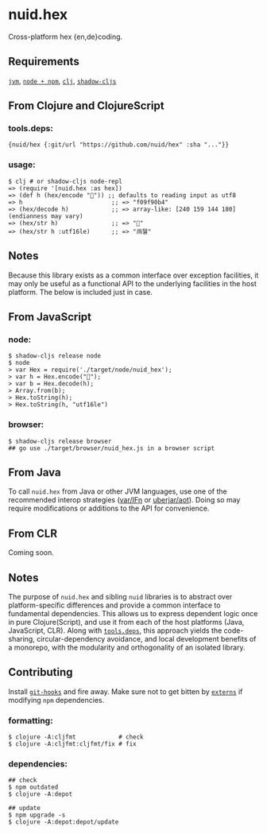 # nuid.hex

Cross-platform hex {en,de}coding.

## Requirements

[`jvm`](https://www.java.com/en/download/), [`node + npm`](https://nodejs.org/en/download/), [`clj`](https://clojure.org/guides/getting_started), [`shadow-cljs`](https://shadow-cljs.github.io/docs/UsersGuide.html#_installation)

## From Clojure and ClojureScript

### tools.deps:

`{nuid/hex {:git/url "https://github.com/nuid/hex" :sha "..."}}`

### usage:

```
$ clj # or shadow-cljs node-repl
=> (require '[nuid.hex :as hex])
=> (def h (hex/encode "🐴")) ;; defaults to reading input as utf8
=> h                         ;; => "f09f90b4"
=> (hex/decode h)            ;; => array-like: [240 159 144 180] (endianness may vary)
=> (hex/str h)               ;; => "🐴"
=> (hex/str h :utf16le)      ;; => "鿰뒐"
```

## Notes

Because this library exists as a common interface over exception facilities, it may only be useful as a functional API to the underlying facilities in the host platform. The below is included just in case.

## From JavaScript

### node:

```
$ shadow-cljs release node
$ node
> var Hex = require('./target/node/nuid_hex');
> var h = Hex.encode("🐴");
> var b = Hex.decode(h);
> Array.from(b);
> Hex.toString(h);
> Hex.toString(h, "utf16le")
```

### browser:

```
$ shadow-cljs release browser
## go use ./target/browser/nuid_hex.js in a browser script
```

## From Java

To call `nuid.hex` from Java or other JVM languages, use one of the recommended interop strategies ([var/IFn](https://clojure.org/reference/java_interop#_calling_clojure_from_java) or [uberjar/aot](https://push-language.hampshire.edu/t/calling-clojure-code-from-java/865)). Doing so may require modifications or additions to the API for convenience.

## From CLR

Coming soon.

## Notes

The purpose of `nuid.hex` and sibling `nuid` libraries is to abstract over platform-specific differences and provide a common interface to fundamental dependencies. This allows us to express dependent logic once in pure Clojure(Script), and use it from each of the host platforms (Java, JavaScript, CLR). Along with [`tools.deps`](https://clojure.org/guides/deps_and_cli), this approach yields the code-sharing, circular-dependency avoidance, and local development benefits of a monorepo, with the modularity and orthogonality of an isolated library.

## Contributing

Install [`git-hooks`](https://github.com/icefox/git-hooks) and fire away. Make sure not to get bitten by [`externs`](https://clojurescript.org/guides/externs) if modifying `npm` dependencies.

### formatting:

```
$ clojure -A:cljfmt            # check
$ clojure -A:cljfmt:cljfmt/fix # fix
```

### dependencies:

```
## check
$ npm outdated
$ clojure -A:depot

## update
$ npm upgrade -s
$ clojure -A:depot:depot/update
```
